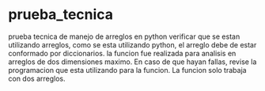 # prueba_tecnica
prueba tecnica de manejo de arreglos en python 
verificar que se estan utilizando arreglos, como se esta utilizando python, el arreglo debe de estar conformado por diccionarios.
la funcion fue realizada para analisis en arreglos de dos dimensiones maximo. 
En caso de que hayan fallas, revise la programacion que esta utilizando para la funcion.
La funcion solo trabaja con dos arreglos.
